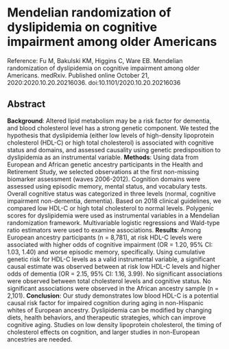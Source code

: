 # Mendelian randomization of dyslipidemia on cognitive impairment among older Americans

Reference:
Fu M, Bakulski KM, Higgins C, Ware EB. Mendelian randomization of dyslipidemia on cognitive impairment among older Americans. medRxiv. Published online October 21, 2020:2020.10.20.20216036. doi:10.1101/2020.10.20.20216036


## Abstract
**Background**: Altered lipid metabolism may be a risk factor for dementia, and blood cholesterol level has a strong genetic component. We tested the hypothesis that dyslipidemia (either low levels of high-density lipoprotein cholesterol (HDL-C) or high total cholesterol) is associated with cognitive status and domains, and assessed causality using genetic predisposition to dyslipidemia as an instrumental variable. **Methods**: Using data from European and African genetic ancestry participants in the Health and Retirement Study, we selected observations at the first non-missing biomarker assessment (waves 2006-2012). Cognition domains were assessed using episodic memory, mental status, and vocabulary tests. Overall cognitive status was categorized in three levels (normal, cognitive impairment non-dementia, dementia). Based on 2018 clinical guidelines, we compared low HDL-C or high total cholesterol to normal levels. Polygenic scores for dyslipidemia were used as instrumental variables in a Mendelian randomization framework. Multivariable logistic regressions and Wald-type ratio estimators were used to examine associations. **Results**: Among European ancestry participants (n = 8,781), at risk HDL-C levels were associated with higher odds of cognitive impairment (OR = 1.20, 95% CI: 1.03, 1.40) and worse episodic memory, specifically. Using cumulative genetic risk for HDL-C levels as a valid instrumental variable, a significant causal estimate was observed between at risk low HDL-C levels and higher odds of dementia (OR = 2.15, 95% CI: 1.16, 3.99). No significant associations were observed between total cholesterol levels and cognitive status. No significant associations were observed in the African ancestry sample (n = 2,101). **Conclusion**: Our study demonstrates low blood HDL-C is a potential causal risk factor for impaired cognition during aging in non-Hispanic whites of European ancestry. Dyslipidemia can be modified by changing diets, health behaviors, and therapeutic strategies, which can improve cognitive aging. Studies on low density lipoprotein cholesterol, the timing of cholesterol effects on cognition, and larger studies in non-European ancestries are needed.
